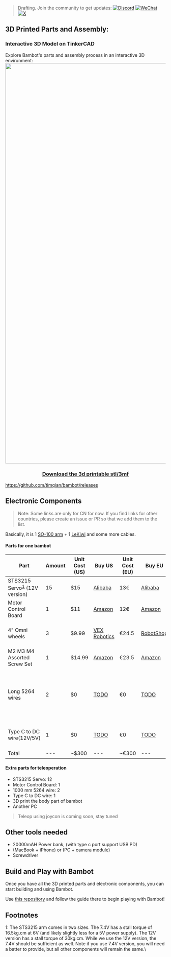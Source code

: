 > Drafting. Join the community to get updates:
  <a href="https://discord.gg/Fq2gvSMyRJ"><img src="https://badgen.net/static/chat/on%20discord" alt="Discord"></a>
  <a href="https://i.v2ex.co/1U6OSqswl.jpeg"><img src="https://badgen.net/static/chat/on%20wechat?color=green" alt="WeChat"></a>
  <a href="https://x.com/tim_qian"><img src="https://badgen.net/static/follow/on%20X?color=black" alt="X"></a>

## 3D Printed Parts and Assembly:

### Interactive 3D Model on TinkerCAD

Explore Bambot's parts and assembly process in an interactive 3D environment:
<a align="center" href="https://www.tinkercad.com/things/ibgLfMl1NYQ-bambot-v0?sharecode=G9wKm5paH5_7YgA9Ykcv6GNS6HnqqBd3j6XwO5-DSlo"><img width="1254" alt="Bambot 3D Printed Parts and Assembly" src="https://github.com/user-attachments/assets/461102e7-2507-42bd-9d0a-aed78d18ca40" />


### Download the 3d printable stl/3mf 
https://github.com/timqian/bambot/releases

## Electronic Components

> Note: Some links are only for CN for now. If you find links for other countries, please create an issue or PR so that we add them to the list.

Basically, it is 1 [SO-100 arm](https://github.com/TheRobotStudio/SO-ARM100/blob/main/README.md) + 1 [LeKiwi](https://github.com/SIGRobotics-UIUC/LeKiwi/blob/main/BOM.md) and some more cables.

#### Parts for one bambot

| Part | Amount | Unit Cost (US) | Buy US | Unit Cost (EU) | Buy EU | Unit Cost (RMB) | Buy CN |
|---|---|---|---|---|---|---|---|
| STS3215 Servo<sup>[1](#myfootnote1)</sup> (12V version) | 15 | $15 | [Alibaba](https://www.alibaba.com/product-detail/6PCS-7-4V-STS3215-Servos-for_1600523509006.html) | 13€ | [Alibaba](https://www.alibaba.com/product-detail/6PCS-7-4V-STS3215-Servos-for_1600523509006.html) | ￥99/115 | [TaoBao](https://item.taobao.com/item.htm?id=712179366565&skuId=5268252241438) |
| Motor Control Board | 1 | $11 | [Amazon](https://www.amazon.com/Waveshare-Integrates-Control-Circuit-Supports/dp/B0CTMM4LWK/) | 12€ | [Amazon](https://www.amazon.fr/-/en/dp/B0CJ6TP3TP/)| ￥27 | [TaoBao](https://detail.tmall.com/item.htm?id=738817173460&skuId=5096283384143) |
| 4" Omni wheels | 3 | $9.99 | [VEX Robotics](https://www.vexrobotics.com/omni-wheels.html?srsltid=AfmBOorWdWT-FIiWSAbicYWSxqYr-d5X3CJSGxMkO33WO0thwlTn4DQu) | €24.5 | [RobotShop](https://eu.robotshop.com/products/100mm-omnidirectional-wheel-brass-bearing-rollers) | ¥28 | [TaoBao 1](https://e.tb.cn/h.6ZOL1twp9HlvEue?tk=nxvYeJUknqq) (80mm, 6mm version) |
| M2 M3 M4 Assorted Screw Set | 1 | $14.99 | [Amazon](https://www.amazon.com/Button-Socket-Washers-Assortment-Machine/dp/B0BMQGJP3F) | €23.5 | [Amazon](https://www.amazon.fr/Cylindrique-Inoxydable-M2-Socket-Assortiment/dp/B09Y8WYFWD/) | ¥20 | [taobao](https://e.tb.cn/h.6gUXgJbEk9Z5mbb?tk=MKOuezal6rB) |
| Long 5264 wires | 2 | $0 | [TODO]() | €0 | [TODO]() | ¥20 | [Taobao](https://e.tb.cn/h.6ZvsvUU7wlxTIqu?tk=mz7PeJUloea) 3P-1000mm +  3P-400mm, and 5264 connector [Taobao](https://e.tb.cn/h.6dM2Zgsj77fyegN?tk=SH29eF6flAb)|
| Type C to DC wire(12V/5V) | 1 | $0 | [TODO]() | €0 | [TODO]() | ¥20 | [Taobao 12V](https://e.tb.cn/h.6ZvuOW01EmvvHq1?tk=nzvFeJUnyuB) [Taobao 5V](https://item.taobao.com/item.htm?abbucket=6&id=888084290249&ns=1&pisk=gB8xEC1DsbFvFG8AZIouSMMlGNll10AqnKRQSOX0fLpJ1T4igZmNWdBJQtjclt4OWCpwIddZg166CdBMm00HgI7N5vXt-2AVJRwa1KU1CTG1TsCjZiwvGZPf5vDnWuV50xb6n4SE30Z5TT1f11sjwa1COS_1fsOSw11ghlaXCbhRs1W_f116NQ1FsNw_5PO7N65gGOs1C4GR_T615N91VbCZ_jrlQA63WHNrAOpbYmzgSUCADOaG3PQkzyj5dKX75o9fMJWBGTU_WtWVu_A6CAUGRHJJWM9ZWz7D93_5M3h_VtspcKfyB2UfhUdXltYjErXXuQtHSLG_5OKWAM5pPjiCcHJDAgLoHzWBVQdG23lamOxF1dSeSvzVhCOe8HbKW5CJvQ_R448HJOnaK9Cgcbh8blSfaJ9E-A5UpsO5w9ckMlrN2J5RKbnzblSfa_BnZyEabgeF.&priceTId=2147830217424594519713165e10c0&skuId=5899301834220&spm=a21n57.1.hoverItem.10&utparam=%7B%22aplus_abtest%22%3A%2248e69b593c0ac8c632a2c33b5bc716c2%22%7D&xxc=taobaoSearch) |
| Total |---| ~$300 |---| ~€300 |---| ~￥2000 |---|


#### Extra parts for teleoperation

- STS3215 Servo: 12
- Motor Control Board: 1
- 1000 mm 5264 wire: 2
- Type C to DC wire: 1
- 3D print the body part of bambot
- Another PC

> Teleop using joycon is coming soon, stay tuned

## Other tools needed

- 20000mAH Power bank, (with type c port support USB PD)
- (MacBook + iPhone) or (PC + camera module)
- Screwdriver 

## Build and Play with Bambot

Once you have all the 3D printed parts and electronic components, you can start building and using Bambot.

Use [this repository](https://github.com/timqian/lerobot-bambot) and follow the guide there to begin playing with Bambot!


## Footnotes
<a name="myfootnote1">1</a>: The STS3215 arm comes in two sizes. The 7.4V has a stall torque of 16.5kg.cm at 6V (and likely slightly less for a 5V power supply). The 12V version has a stall torque of 30kg.cm. While we use the 12V version, the 7.4V should be sufficient as well. Note if you use 7.4V version, you will need a batter to provide, but all other components will remain the same.\